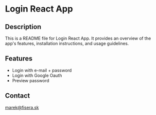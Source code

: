 # Login React App 

## Description
This is a README file for Login React App. It provides an overview of the app's features, installation instructions, and usage guidelines.

## Features
- Login with e-mail + password
- Login with Google Oauth
- Preview password

## Contact
marek@fisera.sk
